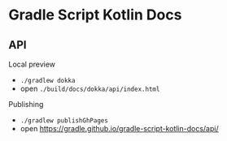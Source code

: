# Gradle Script Kotlin Docs

## API

Local preview
- `./gradlew dokka`
- open `./build/docs/dokka/api/index.html`

Publishing
- `./gradlew publishGhPages`
- open https://gradle.github.io/gradle-script-kotlin-docs/api/
